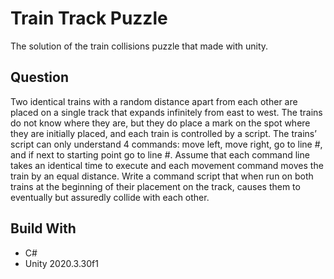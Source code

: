# Train Track Puzzle

The solution of the train collisions puzzle that made with unity.

## Question 
Two identical trains with a random distance apart from each other are placed on a single track that expands infinitely from east to west.
The trains do not know where they are, but they do place a mark on the spot where they are initially placed, and each train is controlled by a script.
The trains’ script can only understand 4 commands: move left, move right, go to line #, and if next to starting point go to line #.
Assume that each command line takes an identical time to execute and each movement command moves the train by an equal distance. 
Write a command script that when run on both trains at the beginning of their placement on the track, causes them to eventually but assuredly collide with each other.


## Build With

* C#
* Unity 2020.3.30f1

 
